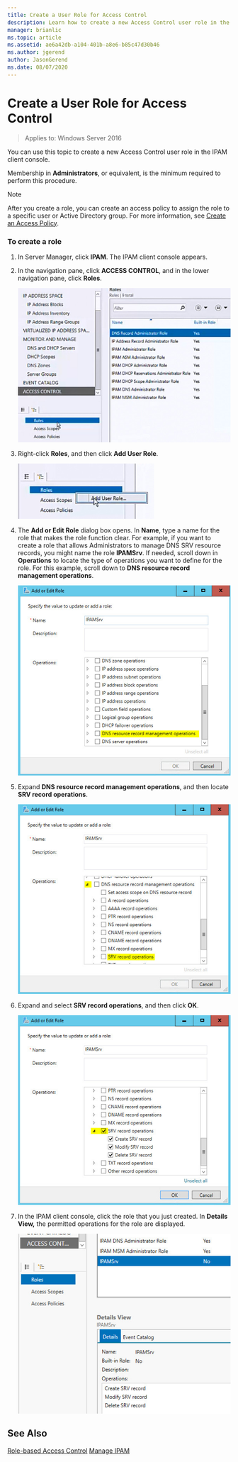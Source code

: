```yaml
---
title: Create a User Role for Access Control
description: Learn how to create a new Access Control user role in the IPAM client console.
manager: brianlic
ms.topic: article
ms.assetid: ae6a42db-a104-401b-a8e6-b85c47d30b46
ms.author: jgerend
author: JasonGerend
ms.date: 08/07/2020
---
```

# Create a User Role for Access Control

>Applies to: Windows Server 2016

You can use this topic to create a new Access Control user role in the IPAM client console.

Membership in **Administrators**, or equivalent, is the minimum required to perform this procedure.

> [!NOTE]
> After you create a role, you can create an access policy to assign the role to a specific user or Active Directory group. For more information, see [Create an Access Policy](../../technologies/ipam/Create-an-Access-Policy.md).

### To create a role

1.  In Server Manager, click  **IPAM**. The IPAM client console appears.

2.  In the navigation pane, click **ACCESS CONTROL**, and in the lower navigation pane, click **Roles**.

    ![Access control roles](../../media/Create-a-User-Role-for-Access-Control/ipam_CreateUserRole_01.jpg)

3.  Right-click **Roles**, and then click **Add User Role**.

    ![Add User Role](../../media/Create-a-User-Role-for-Access-Control/ipam_CreateUserRole_02.jpg)

4.  The **Add or Edit Role** dialog box opens. In **Name**, type a name for the role that makes the role function clear. For example, if you want to create a role that allows Administrators to manage DNS SRV resource records, you might name the role **IPAMSrv**. If needed, scroll down in **Operations** to locate the type of operations you want to define for the role. For this example, scroll down to **DNS resource record management operations**.

    ![DNS resource record management operations](../../media/Create-a-User-Role-for-Access-Control/ipam_CreateUserRole_03.jpg)

5.  Expand **DNS resource record management operations**, and then locate **SRV record operations**.

    ![SRV record operations](../../media/Create-a-User-Role-for-Access-Control/ipam_CreateUserRole_04.jpg)

6.  Expand and select **SRV record operations**, and then click **OK**.

    ![Select SRV record operations](../../media/Create-a-User-Role-for-Access-Control/ipam_CreateUserRole_05.jpg)

7.  In the IPAM client console, click the role that you just created. In **Details View,** the permitted operations for the role are displayed.

    ![New role details](../../media/Create-a-User-Role-for-Access-Control/ipam_CreateUserRole_06.jpg)

## See Also
[Role-based Access Control](Role-based-Access-Control.md)
[Manage IPAM](Manage-IPAM.md)



